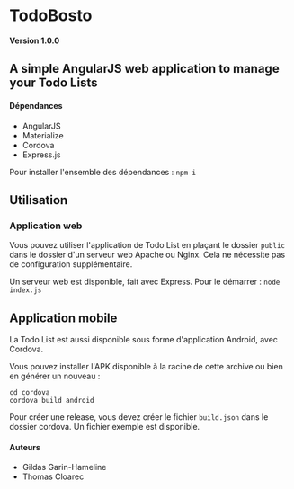 TodoBosto
==

**Version 1.0.0**


## A simple AngularJS web application to manage your Todo Lists


#### Dépendances

- AngularJS
- Materialize
- Cordova
- Express.js

Pour installer l'ensemble des dépendances : `npm i`

## Utilisation

### Application web

Vous pouvez utiliser l'application de Todo List en plaçant le dossier `public` dans le dossier d'un serveur web Apache ou Nginx. Cela ne nécessite pas de configuration supplémentaire.

Un serveur web est disponible, fait avec Express. Pour le démarrer : `node index.js`

## Application mobile

La Todo List est aussi disponible sous forme d'application Android, avec Cordova.

Vous pouvez installer l'APK disponible à la racine de cette archive ou bien en générer un nouveau :

```
cd cordova
cordova build android
```

Pour créer une release, vous devez créer le fichier `build.json` dans le dossier cordova. Un fichier exemple est disponible.


#### Auteurs
- Gildas Garin-Hameline
- Thomas Cloarec
